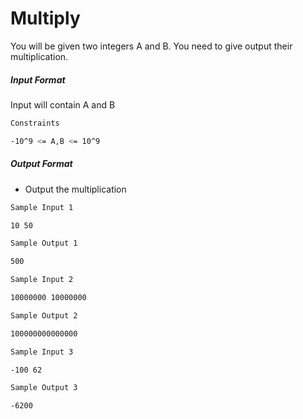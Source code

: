 # Multiply

You will be given two integers A and B. You need to give output their multiplication.

##### Input Format

Input will contain A and B
```bash
Constraints

-10^9 <= A,B <= 10^9
```

##### Output Format

- Output the multiplication

```bash
Sample Input 1

10 50

Sample Output 1

500

Sample Input 2

10000000 10000000

Sample Output 2

100000000000000

Sample Input 3

-100 62

Sample Output 3

-6200